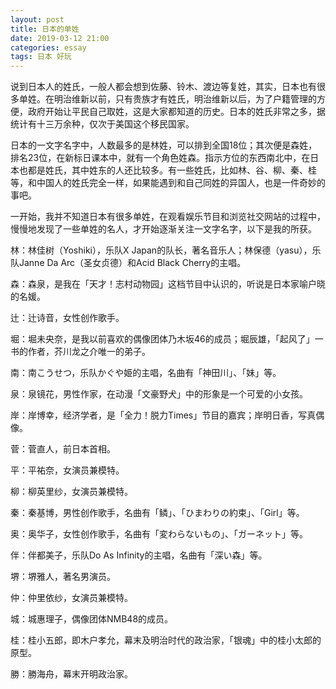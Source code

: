 ```yaml
---
layout: post
title: 日本的单姓
date: 2019-03-12 21:00
categories: essay
tags: 日本 好玩
---
```


说到日本人的姓氏，一般人都会想到佐藤、铃木、渡边等复姓，其实，日本也有很多单姓。在明治维新以前，只有贵族才有姓氏，明治维新以后，为了户籍管理的方便，政府开始让平民自己取姓，这是大家都知道的历史。日本的姓氏非常之多，据统计有十三万余种，仅次于美国这个移民国家。

日本的一文字名字中，人数最多的是林姓，可以排到全国18位；其次便是森姓，排名23位，在新标日课本中，就有一个角色姓森。指示方位的东西南北中，在日本也都是姓氏，其中姓东的人还比较多。有一些姓氏，比如林、谷、柳、秦、桂等，和中国人的姓氏完全一样，如果能遇到和自己同姓的异国人，也是一件奇妙的事吧。

一开始，我并不知道日本有很多单姓，在观看娱乐节目和浏览社交网站的过程中，慢慢地发现了一些单姓的名人，才开始逐渐关注一文字名字，以下是我的所获。

林：林佳树（Yoshiki），乐队X Japan的队长，著名音乐人；林保德（yasu），乐队Janne Da Arc（圣女贞德）和Acid Black Cherry的主唱。

森：森泉，是我在「天才！志村动物园」这档节目中认识的，听说是日本家喻户晓的名媛。

辻：辻诗音，女性创作歌手。

堀：堀未央奈，是我以前喜欢的偶像团体乃木坂46的成员；堀辰雄，「起风了」一书的作者，芥川龙之介唯一的弟子。

南：南こうせつ，乐队かぐや姫的主唱，名曲有「神田川」、「妹」等。

泉：泉镜花，男性作家，在动漫「文豪野犬」中的形象是一个可爱的小女孩。

岸：岸博幸，经济学者，是「全力！脱力Times」节目的嘉宾；岸明日香，写真偶像。

菅：菅直人，前日本首相。

平：平祐奈，女演员兼模特。

柳：柳英里纱，女演员兼模特。

秦：秦基博，男性创作歌手，名曲有「鳞」、「ひまわりの約束」、「Girl」等。

奥：奥华子，女性创作歌手，名曲有「変わらないもの」、「ガーネット」等。

伴：伴都美子，乐队Do As Infinity的主唱，名曲有「深い森」等。

堺：堺雅人，著名男演员。

仲：仲里依纱，女演员兼模特。

城：城惠理子，偶像团体NMB48的成员。

桂：桂小五郎，即木户孝允，幕末及明治时代的政治家，「银魂」中的桂小太郎的原型。

勝：勝海舟，幕末开明政治家。